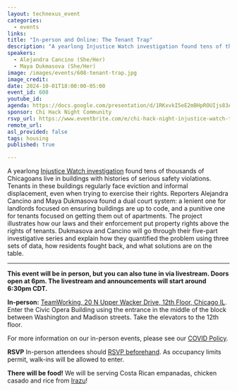 ```yaml
---
layout: technexus_event
categories:
  - events
links: 
title: "In-person and Online: The Tenant Trap"
description: "A yearlong Injustice Watch investigation found tens of thousands of Chicagoans live in buildings with histories of serious safety violations. Tenants in these buildings regularly face eviction and informal displacement, even when trying to exercise their rights. Reporters Alejandra Cancino and Maya Dukmasova found a dual court system: a lenient one for landlords focused on ensuring buildings are up to code, and a punitive one for tenants focused on getting them out of apartments."
speakers:
  - Alejandra Cancino (She/Her)
  - Maya Dukmasova (She/Her)
image: /images/events/608-tenant-trap.jpg
image_credit: 
date: 2024-10-01T18:00:00-05:00
event_id: 608
youtube_id: 
agenda: https://docs.google.com/presentation/d/1RKxvkI5eE2mBHpROUIjs83Aeh9-DnUATEUSDPDuCADc/edit#slide=id.g121c7120608_0_0
sponsor: Chi Hack Night Community
rsvp_url: https://www.eventbrite.com/e/chi-hack-night-injustice-watch-tenant-trap-tickets-1004069939217
remote_url: 
asl_provided: false
tags: housing
published: true

---
```


A yearlong [Injustice Watch investigation](https://www.injusticewatch.org/projects/tenant-trap/) found tens of thousands of Chicagoans live in buildings with histories of serious safety violations. Tenants in these buildings regularly face eviction and informal displacement, even when trying to exercise their rights. Reporters Alejandra Cancino and Maya Dukmasova found a dual court system: a lenient one for landlords focused on ensuring buildings are up to code, and a punitive one for tenants focused on getting them out of apartments. The project illustrates how our laws and their enforcement put property rights above the rights of tenants. Dukmasova and Cancino will go through their five-part investigative series and explain how they quantified the problem using three sets of data, how residents fought back, and what solutions are on the table.

---

**This event will be in person, but you can also tune in via livestream. Doors open at 6pm. The livestream and announcements will start around 6:30pm CDT.**

**In-person:** <a href='https://www.google.com/maps/place/TechNexus+Venture+Collaborative/@41.8835673,-87.6394085,17z/data=!3m1!4b1!4m5!3m4!1s0x880e2d5be57f04c5:0xa87e47e177660090!8m2!3d41.8835673!4d-87.6372198'>TeamWorking, 20 N Upper Wacker Drive, 12th Floor, Chicago IL</a>. Enter the Civic Opera Building using the entrance in the middle of the block between Washington and Madison streets. Take the elevators to the 12th floor.

For more information on our in-person events, please see our [COVID Policy](/blog/2022/09/09/our-covid-19-policy.html). 

**RSVP** In-person attendees should [RSVP beforehand]({{page.rsvp_url}}). As occupancy limits permit, walk-ins will be allowed to enter.

**There will be food!** We will be serving Costa Rican empanadas, chicken casado and rice from [Irazu](https://www.irazuchicago.com/)!